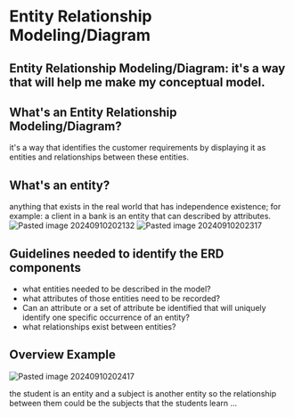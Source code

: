 
# Entity Relationship Modeling/Diagram
## Entity Relationship Modeling/Diagram: it's a way that will help me make my conceptual model.

## What's an Entity Relationship Modeling/Diagram?
it's a way that identifies the customer requirements by displaying it as entities and relationships between these entities.

## What's an entity?
anything that exists in the real world that has independence existence; for example: a client in a bank is an entity that can described by attributes.
![Pasted image 20240910202132](https://github.com/user-attachments/assets/2e03a9b2-26e7-481b-8e76-10273db34966)
![Pasted image 20240910202317](https://github.com/user-attachments/assets/aff9d4a5-5d83-4289-a14d-68972e5f31ca)
## Guidelines needed to identify the ERD components
- what entities needed to be described in the model?
- what attributes of those entities need to be recorded?
- Can an attribute or a set of attribute be identified that will uniquely identify one specific occurrence of an entity?
- what relationships exist between entities?


## Overview Example
![Pasted image 20240910202417](https://github.com/user-attachments/assets/03176b90-2ed5-44cb-9204-8e0d1fe017f8)

the student is an entity and a subject is another entity so the relationship between them could be the subjects that the students learn ...
